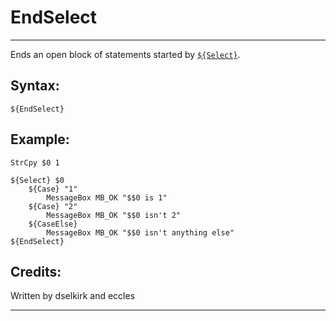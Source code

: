 # EndSelect

---

Ends an open block of statements started by [`${Select}`][1].

## Syntax:

	${EndSelect}

## Example:

	StrCpy $0 1

	${Select} $0
		${Case} "1"
			MessageBox MB_OK "$$0 is 1"
		${Case} "2"
			MessageBox MB_OK "$$0 isn't 2"
		${CaseElse}
			MessageBox MB_OK "$$0 isn't anything else"
	${EndSelect}

## Credits:

Written by dselkirk and eccles

---

[1]: Select.markdown